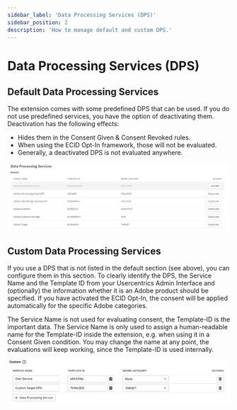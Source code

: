 ```yaml
---
sidebar_label: 'Data Processing Services (DPS)'
sidebar_position: 2
description: 'How to manage default and custom DPS.'
---
```


# Data Processing Services (DPS)

## Default Data Processing Services

The extension comes with some predefined DPS that can be used. If you do not use predefined services, you have the option of deactivating them. Deactivation has the following effects:

* Hides them in the Consent Given & Consent Revoked rules.
* When using the ECID Opt-In framework, those will not be evaluated.
* Generally, a deactivated DPS is not evaluated anywhere.

![extension configuration: default data processing services (DPS)](./img/default_dps.png)

## Custom Data Processing Services

If you use a DPS that is not listed in the default section (see above), you can configure them in this section. To clearly identify the DPS, the Service Name and the Template ID from your Usercentrics Admin Interface and (optionally) the information whether it is an Adobe product should be specified. If you have activated the ECID Opt-In, the consent will be applied automatically for the specific Adobe categories.

The Service Name is not used for evaluating consent, the Template-ID is the important data. The Service Name is only used to assign a human-readable name for the Template-ID inside the extension, e.g. when using it in a Consent Given condition. You may change the name at any point, the evaluations will keep working, since the Template-ID is used internally.

![extension configuration: custom data processing services (DPS)](./img/custom_dps.png)